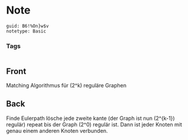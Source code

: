 # Note
```
guid: B6!%On}w$v
notetype: Basic
```

### Tags
```
```

## Front
Matching Algorithmus für \(2^k\) reguläre Graphen

## Back
Finde Eulerpath
lösche jede zweite kante (der Graph ist nun \(2^{k-1}\) regulär)
repeat bis der Graph \(2^0\) regulär ist. Dann ist jeder Knoten mit genau einem anderen Knoten verbunden.
